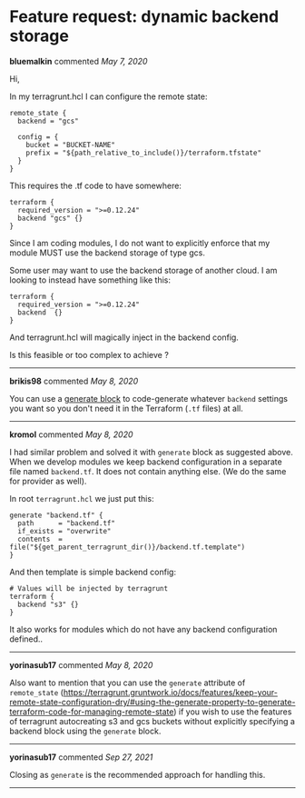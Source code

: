 # Feature request: dynamic backend storage

**bluemalkin** commented *May 7, 2020*

Hi,

In my terragrunt.hcl I can configure the remote state:
```
remote_state {
  backend = "gcs"

  config = {
    bucket = "BUCKET-NAME"
    prefix = "${path_relative_to_include()}/terraform.tfstate"
  }
}
```

This requires the .tf code to have somewhere:
```
terraform {
  required_version = ">=0.12.24"
  backend "gcs" {}
}
```

Since I am coding modules, I do not want to explicitly enforce that my module MUST use the backend  storage of type gcs.

Some user may want to use the backend storage of another cloud. 
I am looking to instead have something like this:
```
terraform {
  required_version = ">=0.12.24"
  backend  {}
}
```

And terragrunt.hcl will magically inject in the backend config.

Is this feasible or too complex to achieve ?
<br />
***


**brikis98** commented *May 8, 2020*

You can use a [generate block](https://terragrunt.gruntwork.io/docs/reference/config-blocks-and-attributes/#generate) to code-generate whatever `backend` settings you want so you don't need it in the Terraform (`.tf` files) at all.
***

**kromol** commented *May 8, 2020*

I had similar problem and solved it with `generate` block as suggested above. When we develop modules we keep backend configuration in a separate file named `backend.tf`. It does not contain anything else. (We do the same for provider as well).

In root `terragrunt.hcl` we just put this:
```hcl
generate "backend.tf" {
  path      = "backend.tf"
  if_exists = "overwrite"
  contents  = file("${get_parent_terragrunt_dir()}/backend.tf.template")
}
```
And then template is simple backend config:
```hcl
# Values will be injected by terragrunt
terraform {
  backend "s3" {}
}
```

It also works for modules which do not have any backend configuration defined..
***

**yorinasub17** commented *May 8, 2020*

Also want to mention that you can use the `generate` attribute of `remote_state` (https://terragrunt.gruntwork.io/docs/features/keep-your-remote-state-configuration-dry/#using-the-generate-property-to-generate-terraform-code-for-managing-remote-state) if you wish to use the features of terragrunt autocreating s3 and gcs buckets without explicitly specifying a backend block using the `generate` block.
***

**yorinasub17** commented *Sep 27, 2021*

Closing as `generate` is the recommended approach for handling this.
***

